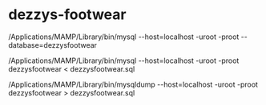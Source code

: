 # dezzys-footwear

/Applications/MAMP/Library/bin/mysql --host=localhost -uroot -proot --database=dezzysfootwear

/Applications/MAMP/Library/bin/mysql --host=localhost -uroot -proot dezzysfootwear < dezzysfootwear.sql

/Applications/MAMP/Library/bin/mysqldump --host=localhost -uroot -proot dezzysfootwear > dezzysfootwear.sql

